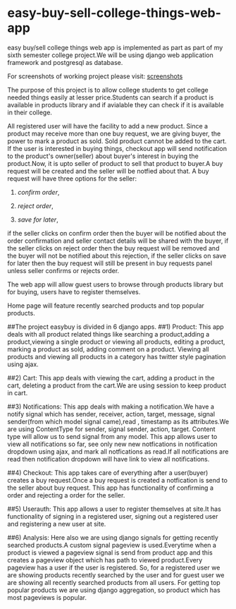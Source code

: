 # easy-buy-sell-college-things-web-app
easy buy/sell college things web app is implemented as part as part of my sixth semester college project.We will be using django web application 
framework and postgresql as database.

For screenshots of working project please visit:
[screenshots](https://drive.google.com/folderview?id=0B298A8MGFMjKfnhidTJwd24yNm5ncVlIcXhxa2xlOGtjMkNJR2loSF96SFlqeWEtQTZfcG8&usp=sharing)

The purpose of this project is to allow college students to get college needed things easily at lesser price.Students can search 
if a product is available in products library and
if avialable they can check if it is available in their college.

All registered user will have the facility to add a new product.
Since a product may receive more than one buy request, we are giving buyer, the power to mark a product as sold.
Sold product cannot be added to the cart.
If the user is interested in buying things, checkout app will send notification to the product's owner(seller) about buyer's interest in buying the
product.Now, it is upto seller of product to sell that product to buyer.A buy request will be created and the seller will be notfied about that.
A buy request will have three options for the seller:

1) *confirm order*,

2) *reject order*,

3) *save for later*,

if the seller clicks on confirm order then the buyer will be notified about the order confirmation and seller contact details will be shared with
 the buyer,
if the seller clicks on reject order then the buy request will be removed and the buyer will not be notified about this rejection,
if the seller clicks on save for later then the buy request will still be present in buy requests panel unless seller confirms or rejects order.

The web app will allow guest users to browse through products library but for buying, users have to register themselves.

Home page will feature recently searched products and top popular products.

##The project easybuy is divided in 6 django apps.
##1) Product:
This app deals with all product related things like searching a product,adding a product,viewing a single product or viewing all products, editing
 a product, marking a product as sold, adding comment on a product.
Viewing all products and viewing all products in a category has twitter style pagination using ajax.

##2) Cart:
This app deals with viewing the cart, adding a product in the cart, deleting a product from the cart.We are using session to keep product in cart.

##3) Notifications:
This app deals with making a notification.We have a notify signal which has sender, receiver, action, target, message, signal sender(from which 
model signal came),read , timestamp as its attributes.We are using ContentType for sender, signal sender, action, target. Content type will allow us
to send signal from any model. This app allows user to view all notifications so far, see only new new notfications in notification dropdown using ajax, and
 mark all notfications as read.If all notifications are read then notification dropdown will have link to view all notifications.
 
##4) Checkout:
This app takes care of everything after a user(buyer) creates a buy request.Once a buy request is created a notfication is send to the seller about buy request.
This app has functionality of confirming a order and rejecting a order for the seller.

##5) Userauth:
This app allows a user to register themselves at site.It has functionality of signing in a registered user, signing out a registered user and registering 
a new user at site.

##6) Analysis:
Here also we are using django signals for getting recently searched products.A custom signal pageview is used.Everytime when a product is viewed a 
pageview signal is send from product app and this creates a pageview object which has path to viewed product.Every pageview has a user if the user is registered.
So, for a registered user we are showing products recently searched by the user and for guest user we are showing all recently searched products from all users.
For getting top popular products we are using django aggregation, so product which has most pageviews is popular. 
